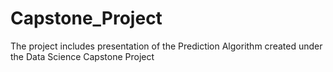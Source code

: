 # Capstone_Project
The project includes presentation of the Prediction Algorithm created under the Data Science Capstone Project
